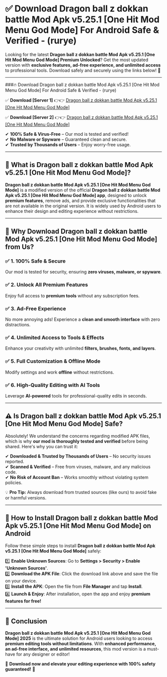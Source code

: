 
# ✅ Download Dragon ball z dokkan battle Mod Apk v5.25.1 [One Hit Mod Menu God Mode] For Android Safe & Verified -  (rurye) 

Looking for the latest **Dragon ball z dokkan battle Mod Apk v5.25.1 [One Hit Mod Menu God Mode] Premium Unlocked**? Get the most updated version with **exclusive features, ad-free experience, and unlimited access** to professional tools. Download safely and securely using the links below! 🚀  

---

###🔥 Download Dragon ball z dokkan battle Mod Apk v5.25.1 [One Hit Mod Menu God Mode] For Android Safe & Verified -  (rurye)  

✅ **Download [Server 1]** 👉👉 [Dragon ball z dokkan battle Mod Apk v5.25.1 [One Hit Mod Menu God Mode] ](https://apkcomod.com?title=Dragon_ball_z_dokkan_battle_Mod_Apk_v5.25.1_[One_Hit_Mod_Menu_God_Mode])  

✅ **Download [Server 2]** 👉👉 [Dragon ball z dokkan battle Mod Apk v5.25.1 [One Hit Mod Menu God Mode] ](https://apkcomod.com?title=Dragon_ball_z_dokkan_battle_Mod_Apk_v5.25.1_[One_Hit_Mod_Menu_God_Mode])  

✔ **100% Safe & Virus-Free** – Our mod is tested and verified!  
✔ **No Malware or Spyware** – Guaranteed clean and secure.  
✔ **Trusted by Thousands of Users** – Enjoy worry-free usage.  

---

## 📌 What is Dragon ball z dokkan battle Mod Apk v5.25.1 [One Hit Mod Menu God Mode]?  

**Dragon ball z dokkan battle Mod Apk v5.25.1 [One Hit Mod Menu God Mode]** is a modified version of the official **Dragon ball z dokkan battle Mod Apk v5.25.1 [One Hit Mod Menu God Mode] app**, designed to unlock **premium features**, remove ads, and provide exclusive functionalities that are not available in the original version. It is widely used by Android users to enhance their design and editing experience without restrictions.  

---

## 🌟 Why Download Dragon ball z dokkan battle Mod Apk v5.25.1 [One Hit Mod Menu God Mode] from Us?  

### ✅ 1. 100% Safe & Secure  
Our mod is tested for security, ensuring **zero viruses, malware, or spyware**.  

### ✅ 2. Unlock All Premium Features  
Enjoy full access to **premium tools** without any subscription fees.  

### ✅ 3. Ad-Free Experience  
No more annoying ads! Experience a **clean and smooth interface** with zero distractions.  

### ✅ 4. Unlimited Access to Tools & Effects  
Enhance your creativity with unlimited **filters, brushes, fonts, and layers**.  

### ✅ 5. Full Customization & Offline Mode  
Modify settings and work **offline** without restrictions.  

### ✅ 6. High-Quality Editing with AI Tools  
Leverage **AI-powered** tools for professional-quality edits in seconds.  

---

## ⚠️ Is Dragon ball z dokkan battle Mod Apk v5.25.1 [One Hit Mod Menu God Mode] Safe?  

Absolutely! We understand the concerns regarding modified APK files, which is why **our mod is thoroughly tested and verified** before being shared. Here's why you can trust it:  

✔ **Downloaded & Trusted by Thousands of Users** – No security issues reported.  
✔ **Scanned & Verified** – Free from viruses, malware, and any malicious code.  
✔ **No Risk of Account Ban** – Works smoothly without violating system policies.  

💡 **Pro Tip:** Always download from trusted sources (like ours) to avoid fake or harmful versions.  

---

## 📲 How to Install Dragon ball z dokkan battle Mod Apk v5.25.1 [One Hit Mod Menu God Mode] on Android  

Follow these simple steps to install **Dragon ball z dokkan battle Mod Apk v5.25.1 [One Hit Mod Menu God Mode]** safely:  

1️⃣ **Enable Unknown Sources**: Go to **Settings > Security > Enable 'Unknown Sources'**.  
2️⃣ **Download the APK File**: Click the download link above and save the file on your device.  
3️⃣ **Install the APK**: Open the file from **File Manager** and tap **Install**.  
4️⃣ **Launch & Enjoy**: After installation, open the app and enjoy **premium features for free!**  

---

## 🚀 Conclusion  

**Dragon ball z dokkan battle Mod Apk v5.25.1 [One Hit Mod Menu God Mode] 2025** is the ultimate solution for Android users looking to access **premium editing tools without limitations**. With **enhanced performance, an ad-free interface, and unlimited resources**, this mod version is a must-have for any designer or editor!  

🔻 **Download now and elevate your editing experience with 100% safety guaranteed!** 🔻  
